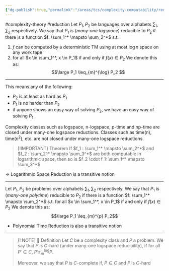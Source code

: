 ```yaml
---
{"dg-publish":true,"permalink":"/areas/tcs/complexity-computability/reduction/"}
---
```


#complexity-theory #reduction
Let $P_1, P_2$ be languages over alphabets $\sum_1, \sum_2$ respectively. We say that $P_1$ is (*many-one logspace*) reducible to $P_2$ if there is a function $f: \sum_1^* \mapsto \sum_2^*$ s.t.
1. $f$ can be computed by a deterministic TM using at most $\log n$ space on any work tape
2. for all $x \in \sum_1^*, x \in P_1$ if and only if $f(x) \in P_2$
We denote this as:
$$\large
P_1 \leq_{m}^{\log} P_2
$$
---
This means any of the following:
* $P_2$ is at least as hard as $P_1$
* $P_1$ is no harder than $P_2$
* if anyone shows an easy way of solving $P_2$, we have an easy way of solving $P_1$

Complexity classes such as logspace, n-logspace, p-time and np-time are closed under many-one logspace reductions. Classes such as time(n), time($n^2$), etc. are not closed under many-one logspace reductions.

> [!IMPORTANT] Theorem
> If $f_1 : \sum_1^* \mapsto \sum_2^*$ and $f_2 : \sum_2^* \mapsto \sum_3^*$ are both computable in logarithmic space, then so is $f_2 \cdot f_1: \sum_1^* \mapsto \sum_3^*$

=> Logarithmic Space Reduction is a transitive notion 

---
Let $P_1, P_2$ be problems over alphabets $\sum_1, \sum_2$ respectively. We say that $P_1$ is (*many-one polytime*) reducible to $P_2$ if there is a function $f: \sum_1^* \mapsto \sum_2^*$ s.t. for all $x \in \sum_1^*, x \in P_1$ if and only if $f(x) \in P_2$
We denote this as:
$$\large P_1 \leq_{m}^{p} P_2$$
* Polynomial Time Reduction is also a transitive notion
---
> [! NOTE] 🔑 Definition
> Let $C$ be a complexity class and $P$ a problem. We say that $P$ is $C$-hard (under many-one logspace reducibility), if for all $P' \in C$, $P' \leq_m^{\log} P$. 
> 
> Moreover, we say that $P$ is $C$-complete if, $P \in C$ and $P$ is $C$-hard





